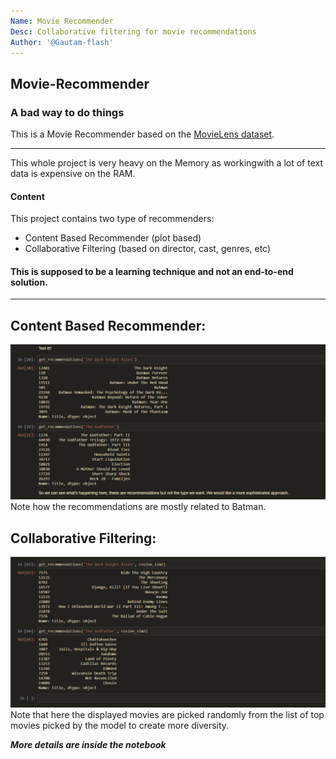 ```yaml
---
Name: Movie Recommender
Desc: Collaborative filtering for movie recommendations
Author: '@Gautam-flash'
---
```


## Movie-Recommender
### A bad way to do things
This is a Movie Recommender based on the [MovieLens dataset](https://grouplens.org/datasets/movielens/latest/).<hr>
This whole project is very heavy on the Memory as workingwith a lot of text data is expensive on the RAM. <br>

#### Content
This project contains two type of recommenders: 
- Content Based Recommender (plot based)
- Collaborative Filtering (based on director, cast, genres, etc)

#### This is supposed to be a learning technique and not an end-to-end solution.
<hr>

## Content Based Recommender:

![Content based result](./Assets/mrS1.png)
Note how the recommendations are mostly related to Batman.

## Collaborative Filtering:

![Collaborative Filtering](./Assets/mrS2.png)
Note that here the displayed movies are picked randomly from the list of top movies picked by the model to create more diversity.

<i><b>More details are inside the notebook</b></i>
